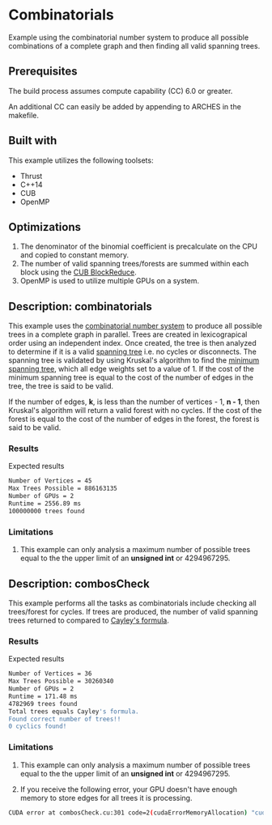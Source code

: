 # Combinatorials
Example using the combinatorial number system to produce all possible combinations of a complete graph and then finding all valid spanning trees.

## Prerequisites
The build process assumes compute capability (CC) 6.0 or greater.

An additional CC can easily be added by appending to ARCHES in the makefile.

## Built with 
This example utilizes the following toolsets:
- Thrust
- C++14
- CUB
- OpenMP

## Optimizations
1. The denominator of the binomial coefficient is precalculate on the CPU and copied to constant memory.
2. The number of valid spanning trees/forests are summed within each block using the [CUB BlockReduce](https://nvlabs.github.io/cub/classcub_1_1_block_reduce.html).
3. OpenMP is used to utilize multiple GPUs on a system.

## Description: combinatorials
This example uses the [combinatorial number system](https://en.wikipedia.org/wiki/Combinatorial_number_system) to produce all possible trees in a complete graph in parallel. Trees are created in lexicograpical order using an independent index. Once created, the tree is then analyzed to determine if it is a valid [spanning tree](https://en.wikipedia.org/wiki/Spanning_tree) i.e. no cycles or disconnects. The spanning tree is validated by using Kruskal's algorithm to find the [minimum spanning tree](https://en.wikipedia.org/wiki/Minimum_spanning_tree), which all edge weights set to a value of 1. If the cost of the minimum spanning tree is equal to the cost of the number of edges in the tree, the tree is said to be valid. 

If the number of edges, **k**, is less than the number of vertices - 1, **n - 1**, then Kruskal's algorithm will return a valid forest with no cycles. If the cost of the forest is equal to the cost of the number of edges in the forest, the forest is said to be valid. 

### Results
Expected results
```bash
Number of Vertices = 45
Max Trees Possible = 886163135
Number of GPUs = 2
Runtime = 2556.89 ms
100000000 trees found
```

### Limitations
1. This example can only analysis a maximum number of possible trees equal to the the upper limit of an **unsigned int** or 4294967295.

## Description: combosCheck
This example performs all the tasks as combinatorials include checking all trees/forest for cycles. If trees are produced, the number of valid spanning trees returned to compared to [Cayley's formula](https://en.wikipedia.org/wiki/Cayley%27s_formula).

### Results
Expected results
```bash
Number of Vertices = 36
Max Trees Possible = 30260340
Number of GPUs = 2
Runtime = 171.48 ms
4782969 trees found
Total trees equals Cayley's formula.
Found correct number of trees!!
0 cyclics found!
```

### Limitations
1. This example can only analysis a maximum number of possible trees equal to the the upper limit of an **unsigned int** or 4294967295.

2. If you receive the following error, your GPU doesn't have enough memory to store edges for all trees it is processing.
```bash
CUDA error at combosCheck.cu:301 code=2(cudaErrorMemoryAllocation) "cudaMalloc( reinterpret_cast<void **>( &comboStruct[ompId].d_treeCombos ), gpuWork[ompId].treesPerDevice * k_numEdges * sizeof( unsigned int ) )" 
```
